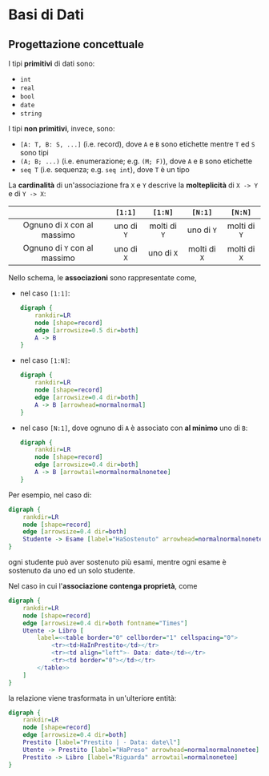 # Basi di Dati

## Progettazione concettuale

I tipi **primitivi** di dati sono:
- `int`
- `real`
- `bool`
- `date`
- `string`

I tipi **non primitivi**, invece, sono:
- `[A: T, B: S, ...]` (i.e. record), dove `A` e `B` sono etichette mentre `T` ed `S` sono tipi
- `(A; B; ...)` (i.e. enumerazione; e.g. `(M; F)`), dove `A` e `B` sono etichette
- `seq T` (i.e. sequenza; e.g. `seq int`), dove `T` è un tipo

La **cardinalità** di un'associazione fra `X` e `Y` descrive la **molteplicità** di `X -> Y` e di `Y -> X`:

| | `[1:1]` | `[1:N]` | `[N:1]` | `[N:N]` |
|:-:|:-:|:-:|:-:|:-:|
| Ognuno di `X` con al massimo | uno di `Y` | molti di `Y` | uno di `Y` | molti di `Y` |
| Ognuno di `Y` con al massimo | uno di `X` | uno di `X` | molti di `X` | molti di `X` |

Nello schema, le **associazioni** sono rappresentate come,
- nel caso `[1:1]`:
	```dot process
	digraph {
		rankdir=LR
		node [shape=record]
		edge [arrowsize=0.5 dir=both]
		A -> B
	}
	```

- nel caso `[1:N]`:
	```dot process
	digraph {
		rankdir=LR
		node [shape=record]
		edge [arrowsize=0.4 dir=both]
		A -> B [arrowhead=normalnormal]
	}
	```

- nel caso `[N:1]`, dove ognuno di `A` è associato con **al minimo** uno di `B`:
	```dot process
	digraph {
		rankdir=LR
		node [shape=record]
		edge [arrowsize=0.4 dir=both]
		A -> B [arrowtail=normalnormalnonetee]
	}
	```

Per esempio, nel caso di:
```dot process
digraph {
	rankdir=LR
	node [shape=record]
	edge [arrowsize=0.4 dir=both]
	Studente -> Esame [label="HaSostenuto" arrowhead=normalnormalnonetee]
}
```
ogni studente può aver sostenuto più esami, mentre ogni esame è sostenuto da uno ed un solo studente.

Nel caso in cui l'**associazione contenga proprietà**, come
```dot process
digraph {
	rankdir=LR
	node [shape=record]
	edge [arrowsize=0.4 dir=both fontname="Times"]
	Utente -> Libro [
		label=<<table border="0" cellborder="1" cellspacing="0">
			<tr><td>HaInPrestito</td></tr>
			<tr><td align="left">- Data: date</td></tr>
			<tr><td border="0"></td></tr>
		</table>>
	]
}
```
la relazione viene trasformata in un'ulteriore entità:
```dot process
digraph {
	rankdir=LR
	node [shape=record]
	edge [arrowsize=0.4 dir=both]
	Prestito [label="Prestito | - Data: date\l"]
	Utente -> Prestito [label="HaPreso" arrowhead=normalnormalnonetee]
	Prestito -> Libro [label="Riguarda" arrowtail=normalnonetee]
}
```
